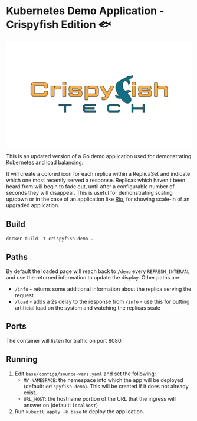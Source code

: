 # Kubernetes Demo Application - Crispyfish Edition 🐟️

![CFT](./assets/images/cft-full.png)

This is an updated version of a Go demo application used for demonstrating Kubernetes and load balancing.

It will create a colored icon for each replica within a ReplicaSet and indicate which one
most recently served a response. Replicas which haven't been heard from will begin to fade
out, until after a configurable number of seconds they will disappear. This is useful for
demonstrating scaling up/down or in the case of an application like [Rio](https://rio.io),
for showing scale-in of an upgraded application.

## Build

`docker build -t crispyfish-demo .`

## Paths

By default the loaded page will reach back to `/demo` every `REFRESH_INTERVAL` and use the returned information to update the display. Other paths are:

- `/info` - returns some additional information about the replica serving the request
- `/load` - adds a 2s delay to the response from `/info` - use this for putting artificial load on the system and watching the replicas scale

## Ports

The container will listen for traffic on port 8080.

## Running

1. Edit `base/configs/source-vars.yaml` and set the following:
    - `MY_NAMESPACE`: the namespace into which the app will be deployed (default: `crispyfish-demo`). This will be created if it does not already exist.
    - `URL_HOST`: the hostname portion of the URL that the ingress will answer on (default: `localhost`)
2. Run `kubectl apply -k base` to deploy the application.
